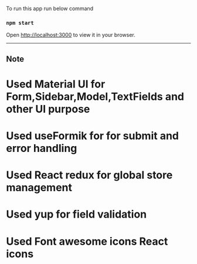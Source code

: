 To run this app run below command
### `npm start`

Open [http://localhost:3000](http://localhost:3000) to view it in your browser.

----------------
Note
----------------

# Used Material UI for Form,Sidebar,Model,TextFields and other UI purpose

# Used useFormik for for submit and error handling

# Used React redux for global store management

# Used yup for field validation

# Used Font awesome icons React icons